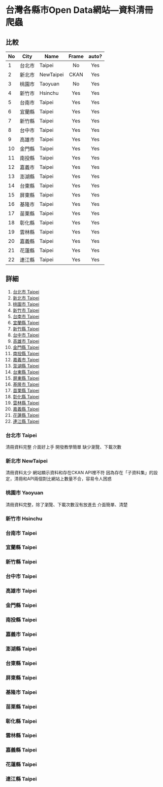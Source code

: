 # 台灣各縣市Open Data網站—資料清冊爬蟲

## 比較
| No | City   | Name            | Frame   | auto?     |
|----|--------|-----------------|:--------:|:--------:|
| 1  | 台北市  | Taipei          | No       | Yes      |
| 2  | 新北市  | NewTaipei       | CKAN     | Yes      |
| 3  | 桃園市  | Taoyuan          | No       | Yes      |
| 4  | 新竹市  | Hsinchu          | Yes      | Yes      |
| 5  | 台南市  | Taipei          | Yes      | Yes      |
| 6  | 宜蘭縣  | Taipei          | Yes      | Yes      |
| 7  | 新竹縣  | Taipei          | Yes      | Yes      |
| 8  | 台中市  | Taipei          | Yes      | Yes      |
| 9  | 高雄市  | Taipei          | Yes      | Yes      |
| 10 | 金門縣  | Taipei          | Yes      | Yes      |
| 11 | 南投縣  | Taipei          | Yes      | Yes      |
| 12 | 嘉義市  | Taipei          | Yes      | Yes      |
| 13 | 澎湖縣  | Taipei          | Yes      | Yes      |
| 14 | 台東縣  | Taipei          | Yes      | Yes      |
| 15 | 屏東縣  | Taipei          | Yes      | Yes      |
| 16 | 基隆市  | Taipei          | Yes      | Yes      |
| 17 | 苗栗縣  | Taipei          | Yes      | Yes      |
| 18 | 彰化縣  | Taipei          | Yes      | Yes      |
| 19 | 雲林縣  | Taipei          | Yes      | Yes      |
| 20 | 嘉義縣  | Taipei          | Yes      | Yes      |
| 21 | 花蓮縣  | Taipei          | Yes      | Yes      |
| 22 | 連江縣  | Taipei          | Yes      | Yes      |

## 詳細
1.  [台北市 Taipei](#台北市-taipei)
2.  [新北市 Taipei](#新北市-newtaipei)
3.  [桃園市 Taipei](#桃園市-taoyuan)
4.  [新竹市 Taipei](#新竹市-taipei)
5.  [台南市 Taipei](#台南市-taipei)
6.  [宜蘭縣 Taipei](#宜蘭縣-taipei)
7.  [新竹縣 Taipei](#新竹縣-taipei)
8.  [台中市 Taipei](#台中市-taipei)
9.  [高雄市 Taipei](#高雄市-taipei)
10. [金門縣 Taipei](#金門縣-taipei)
11. [南投縣 Taipei](#南投縣-taipei)
12. [嘉義市 Taipei](#嘉義市-taipei)
13. [澎湖縣 Taipei](#澎湖縣-taipei)
14. [台東縣 Taipei](#台東縣-taipei)
15. [屏東縣 Taipei](#屏東縣-taipei)
16. [基隆市 Taipei](#基隆市-taipei)
17. [苗栗縣 Taipei](#苗栗縣-taipei)
18. [彰化縣 Taipei](#彰化縣-taipei)
19. [雲林縣 Taipei](#雲林縣-taipei)
20. [嘉義縣 Taipei](#嘉義縣-taipei)
21. [花蓮縣 Taipei](#花蓮縣-taipei)
22. [連江縣 Taipei](#連江縣-taipei)

### 台北市 Taipei
清冊資料完整
介面好上手 開發教學簡單
缺少瀏覽、下載次數

### 新北市 NewTaipei
清冊資料太少
網站顯示資料和存在CKAN API裡不符
因為存在「子資料集」的設定，清冊和API兩個對比網站上數量不合，容易令人困惑

### 桃園市 Yaoyuan
清冊資料完整，除了瀏覽、下載次數沒有放進去
介面簡單、清楚

### 新竹市 Hsinchu

### 台南市 Taipei
### 宜蘭縣 Taipei
### 新竹縣 Taipei
### 台中市 Taipei
### 高雄市 Taipei
### 金門縣 Taipei
### 南投縣 Taipei
### 嘉義市 Taipei
### 澎湖縣 Taipei
### 台東縣 Taipei
### 屏東縣 Taipei
### 基隆市 Taipei
### 苗栗縣 Taipei
### 彰化縣 Taipei
### 雲林縣 Taipei
### 嘉義縣 Taipei
### 花蓮縣 Taipei
### 連江縣 Taipei
